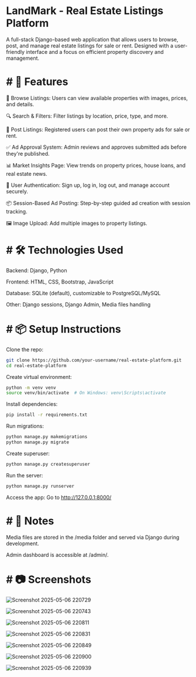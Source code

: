 # LandMark - Real Estate Listings Platform
A full-stack Django-based web application that allows users to browse, post, and manage real estate listings for sale or rent. Designed with a user-friendly interface and a focus on efficient property discovery and management.

# # 🚀 Features
🏡 Browse Listings: Users can view available properties with images, prices, and details.

🔍 Search & Filters: Filter listings by location, price, type, and more.

📢 Post Listings: Registered users can post their own property ads for sale or rent.

✅ Ad Approval System: Admin reviews and approves submitted ads before they're published.

📊 Market Insights Page: View trends on property prices, house loans, and real estate news.

🔐 User Authentication: Sign up, log in, log out, and manage account securely.

📦 Session-Based Ad Posting: Step-by-step guided ad creation with session tracking.

🖼️ Image Upload: Add multiple images to property listings.


# # 🛠️ Technologies Used
Backend: Django, Python

Frontend: HTML, CSS, Bootstrap, JavaScript

Database: SQLite (default), customizable to PostgreSQL/MySQL

Other: Django sessions, Django Admin, Media files handling


# # 📦 Setup Instructions
Clone the repo:

```bash
git clone https://github.com/your-username/real-estate-platform.git
cd real-estate-platform

```
Create virtual environment:
```bash
python -m venv venv
source venv/bin/activate  # On Windows: venv\Scripts\activate

```
Install dependencies:
```bash
pip install -r requirements.txt

```
Run migrations:
```bash
python manage.py makemigrations
python manage.py migrate

```
Create superuser:
```bash
python manage.py createsuperuser

```
Run the server:
```bash
python manage.py runserver
```
Access the app:
Go to http://127.0.0.1:8000/

# # 📌 Notes
Media files are stored in the /media folder and served via Django during development.

Admin dashboard is accessible at /admin/.


# # 📷 Screenshots
![Screenshot 2025-05-06 220729](https://github.com/user-attachments/assets/8b05dca5-02a7-4899-be36-229d5ece875f)

![Screenshot 2025-05-06 220743](https://github.com/user-attachments/assets/a5dc0cd5-9ee8-495c-96b1-38878d19e02a)

![Screenshot 2025-05-06 220811](https://github.com/user-attachments/assets/e95373ce-2bda-46b0-ac80-6fea614e5bbe)

![Screenshot 2025-05-06 220831](https://github.com/user-attachments/assets/3d419de8-af09-4914-8471-9507de6be1b2)

![Screenshot 2025-05-06 220849](https://github.com/user-attachments/assets/9f53654b-b88c-48db-97ed-9570f7642cc3)

![Screenshot 2025-05-06 220900](https://github.com/user-attachments/assets/0808a127-01fe-4c19-99df-671538a16c27)

![Screenshot 2025-05-06 220939](https://github.com/user-attachments/assets/9ba309b6-f898-4b7b-a32c-1b7eb17aa624)



